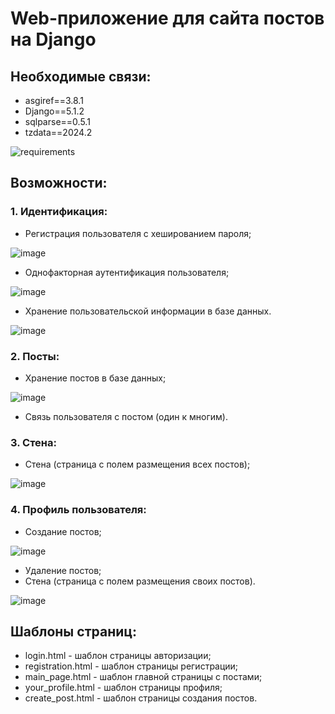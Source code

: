 # Web-приложение для сайта постов на Django

## Необходимые связи:

* asgiref==3.8.1
* Django==5.1.2
* sqlparse==0.5.1
* tzdata==2024.2
  
![requirements](https://github.com/user-attachments/assets/f7c24ad3-92e2-4e13-b9bf-635935f616d9)

## Возможности:

### 1. Идентификация:
   * Регистрация пользователя с хешированием пароля;
     
   ![image](https://github.com/user-attachments/assets/f88c6c64-e073-4d4d-857c-d3f5a827dbc5)

   * Однофакторная аутентификация пользователя;
  
   ![image](https://github.com/user-attachments/assets/cf01b59f-1cdf-4ea7-8e58-79e884601ba2)

   * Хранение пользовательской информации в базе данных.

   ![image](https://github.com/user-attachments/assets/15c7ba17-5485-4b78-b005-c63488761632)

   
### 2. Посты:
   * Хранение постов в базе данных;
  
   ![image](https://github.com/user-attachments/assets/046eeb2d-85dd-4775-b2bd-43a2bf9cfda3)

   * Связь пользователя с постом (один к многим).
### 3. Стена:
   * Стена (страница с полем размещения всех постов);

   ![image](https://github.com/user-attachments/assets/58a57ef2-62f5-4ca1-8eb3-842f13287094)

### 4. Профиль пользователя:
   * Создание постов;

   ![image](https://github.com/user-attachments/assets/d9646bb9-2828-4824-83ab-0a5cf49bc04a)

   * Удаление постов;
   * Стена (страница с полем размещения своих постов).

   ![image](https://github.com/user-attachments/assets/70c8b3c3-b3b8-4c57-b287-cfe0b070d197)

## Шаблоны страниц:

* login.html - шаблон страницы авторизации;
* registration.html - шаблон страницы регистрации;
* main_page.html - шаблон главной страницы с постами;
* your_profile.html - шаблон страницы профиля;
* create_post.html - шаблон страницы создания постов.

